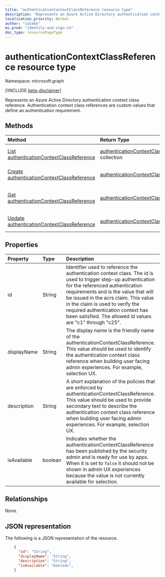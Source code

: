 ```yaml
---
title: "authenticationContextClassReference resource type"
description: "Represents an Azure Active Directory authentication context class reference."
localization_priority: Normal
author: "calebb"
ms.prod: "identity-and-sign-in"
doc_type: resourcePageType
---
```


# authenticationContextClassReference resource type

Namespace: microsoft.graph

[!INCLUDE [beta-disclaimer](../../includes/beta-disclaimer.md)]

Represents an Azure Active Directory authentication context class reference. Authentication context class references are custom values that define an authentication requirement.

## Methods

| Method       | Return Type | Description |
|:-------------|:------------|:------------|
| [List authenticationContextClassReference](../api/conditionalaccessroot-list-authenticationcontextclassreferences.md) | [authenticationContextClassReference](authenticationContextClassReference.md) collection | Get all of the authenticationContextClassReference objects in the organization. |
| [Create authenticationContextClassReference](../api/authenticationcontextclassreferencesroot-post.md) | [authenticationContextClassReference](authenticationContextClassReference.md) | Create a new authenticationContextClassReference object. |
| [Get authenticationContextClassReference](../api/authenticationcontextclassreference-get.md) | [authenticationContextClassReference](authenticationContextClassReference.md) | Read properties and relationships of a authenticationContextClassReference object. |
| [Update authenticationContextClassReference](../api/authenticationcontextclassreference-update.md) | [authenticationContextClassReference](authenticationContextClassReference.md) | Update a authenticationContextClassReference object. |


## Properties

| Property     | Type        | Description |
|:-------------|:------------|:------------|
|id|String| Identifier used to reference the authentication context class. The id is used to trigger step-up authentication for the referenced authentication requirements and is the value that will be issued in the acrs claim. This value in the claim is used to verify the required authentication context has been satisfied. The allowed id values are "c1" through "c25". |
|displayName|String| The display name is the friendly name of the authenticationContextClassReference. This value should be used to identify the authentication context class reference when building user facing admin experiences. For example, selection UX. |
|description|String| A short explanation of the policies that are enforced by authenticationContextClassReference. This value should be used to provide secondary text to describe the authentication context class reference when building user facing admin experiences. For example, selection UX.|
|isAvailable|boolean| Indicates whether the authenticationContextClassReference has been published by the security admin and is ready for use by apps. When it is set to `false` it should not be shown in admin UX experiences because the value is not currently available for selection.|

## Relationships

None.

## JSON representation

The following is a JSON representation of the resource.

<!-- {
  "blockType": "resource",
  "optionalProperties": [
    "displayName",
    "description",
    "sessionControls",
    "grantControls"
  ],
  "@odata.type": "microsoft.graph.authenticationContextClassReference",
  "baseType": "microsoft.graph.entity",
  "keyProperty": "id"
}-->

```json
    {
      "id": "String",
      "displayName": "String",
      "description": "String",
      "isAvailable": "boolean",
    }

```

<!-- uuid: 16cd6b66-4b1a-43a1-adaf-3a886856ed98
2019-02-04 14:57:30 UTC -->
<!-- {
  "type": "#page.annotation",
  "description": "authenticationContextClassReference resource",
  "keywords": "",
  "section": "documentation",
  "tocPath": ""
}-->
